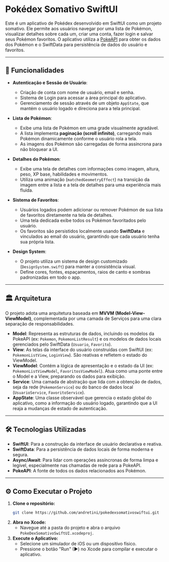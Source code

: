 # Pokédex Somativo SwiftUI

Este é um aplicativo de Pokédex desenvolvido em SwiftUI como um projeto somativo. Ele permite aos usuários navegar por uma lista de Pokémon, visualizar detalhes sobre cada um, criar uma conta, fazer login e salvar seus Pokémon favoritos. O aplicativo utiliza a [PokeAPI](https://pokeapi.co/) para obter os dados dos Pokémon e o SwiftData para persistência de dados do usuário e favoritos.

-----

## 🚀 Funcionalidades

  * **Autenticação e Sessão de Usuário**:

      * Criação de conta com nome de usuário, email e senha.
      * Sistema de Login para acessar a área principal do aplicativo.
      * Gerenciamento de sessão através de um objeto `AppState`, que mantém o usuário logado e direciona para a tela principal.

  * **Lista de Pokémon**:

      * Exibe uma lista de Pokémon em uma grade visualmente agradável.
      * A lista implementa **paginação (scroll infinito)**, carregando mais Pokémon dinamicamente conforme o usuário rola a tela.
      * As imagens dos Pokémon são carregadas de forma assíncrona para não bloquear a UI.

  * **Detalhes do Pokémon**:

      * Exibe uma tela de detalhes com informações como imagem, altura, peso, XP base, habilidades e movimentos.
      * Utiliza uma animação (`matchedGeometryEffect`) na transição da imagem entre a lista e a tela de detalhes para uma experiência mais fluida.

  * **Sistema de Favoritos**:

      * Usuários logados podem adicionar ou remover Pokémon de sua lista de favoritos diretamente na tela de detalhes.
      * Uma tela dedicada exibe todos os Pokémon favoritados pelo usuário.
      * Os favoritos são persistidos localmente usando **SwiftData** e vinculados ao email do usuário, garantindo que cada usuário tenha sua própria lista.

  * **Design System**:

      * O projeto utiliza um sistema de design customizado (`DesignSystem.swift`) para manter a consistência visual.
      * Define cores, fontes, espaçamentos, raios de canto e sombras padronizadas em todo o app.

-----

## 🏛️ Arquitetura

O projeto adota uma arquitetura baseada em **MVVM (Model-View-ViewModel)**, complementada por uma camada de Serviços para uma clara separação de responsabilidades.

  * **Model**: Representa as estruturas de dados, incluindo os modelos da PokeAPI (ex: `Pokemon`, `PokemonListResult`) e os modelos de dados locais gerenciados pelo SwiftData (`Usuario`, `Favorito`).
  * **View**: As telas da interface do usuário construídas com SwiftUI (ex: `PokemonListView`, `LoginView`). São reativas e refletem o estado do ViewModel.
  * **ViewModel**: Contém a lógica de apresentação e o estado da UI (ex: `PokemonListViewModel`, `FavoritosViewModel`). Atua como uma ponte entre o Model e a View, preparando os dados para exibição.
  * **Service**: Uma camada de abstração que lida com a obtenção de dados, seja da rede (`PokemonService`) ou do banco de dados local (`UsuarioService`, `FavoritoService`).
  * **AppState**: Uma classe observável que gerencia o estado global do aplicativo, como a informação do usuário logado, garantindo que a UI reaja a mudanças de estado de autenticação.

-----

## 🛠️ Tecnologias Utilizadas

  * **SwiftUI**: Para a construção da interface de usuário declarativa e reativa.
  * **SwiftData**: Para a persistência de dados locais de forma moderna e segura.
  * **Async/Await**: Para lidar com operações assíncronas de forma limpa e legível, especialmente nas chamadas de rede para a PokeAPI.
  * **PokeAPI**: A fonte de todos os dados relacionados aos Pokémon.

-----

## ⚙️ Como Executar o Projeto

1.  **Clone o repositório:**
    ```bash
    git clone https://github.com/andretini/pokedexsomativoswiftui.git
    ```
2.  **Abra no Xcode:**
      * Navegue até a pasta do projeto e abra o arquivo `PokeDexSomativoSwiftUI.xcodeproj`.
3.  **Execute o Aplicativo:**
      * Selecione um simulador de iOS ou um dispositivo físico.
      * Pressione o botão "Run" (▶) no Xcode para compilar e executar o aplicativo.
